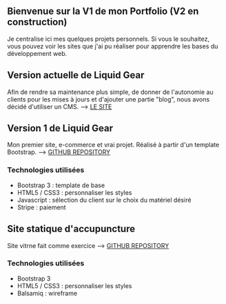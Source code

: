 ## Bienvenue sur la V1 de mon Portfolio (V2 en construction)

Je centralise ici mes quelques projets personnels. Si vous le souhaitez, vous pouvez voir les sites que j'ai pu réaliser pour apprendre les bases du développement web.

## Version actuelle de Liquid Gear

Afin de rendre sa maintenance plus simple, de donner de l'autonomie au clients pour les mises à jours et d'ajouter une partie "blog", nous avons décidé d'utiliser un CMS.
--> [LE SITE](https://liquidgear.ch)

## Version 1 de Liquid Gear

Mon premier site, e-commerce et vrai projet. Réalisé à partir d'un template Bootstrap.
--> [GITHUB REPOSITORY](https://github.com/Nakawashi/liquidgear_v1)

### Technologies utilisées
- Bootstrap 3 : template de base
- HTML5 / CSS3 : personnaliser les styles
- Javascript : sélection du client sur le choix du matériel désiré
- Stripe : paiement

## Site statique d'accupuncture

Site vitrne fait comme exercice
--> [GITHUB REPOSITORY](https://github.com/Nakawashi/accupuncture)

### Technologies utilisées
- Bootstrap 3
- HTML5 / CSS3 : personnaliser les styles
- Balsamiq : wireframe
